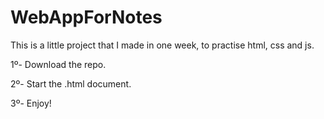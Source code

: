 # WebAppForNotes
This is a little project that I made in one week, to practise html, css and js. 

1º- Download the repo.

2º- Start the .html document.

3º- Enjoy!
